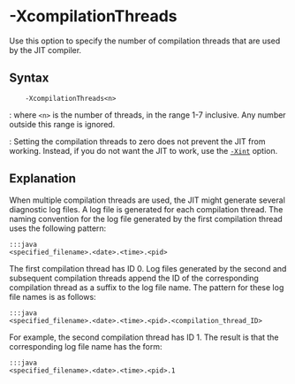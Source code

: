 <!--
* Copyright (c) 2017, 2019 IBM Corp. and others
*
* This program and the accompanying materials are made
* available under the terms of the Eclipse Public License 2.0
* which accompanies this distribution and is available at
* https://www.eclipse.org/legal/epl-2.0/ or the Apache
* License, Version 2.0 which accompanies this distribution and
* is available at https://www.apache.org/licenses/LICENSE-2.0.
*
* This Source Code may also be made available under the
* following Secondary Licenses when the conditions for such
* availability set forth in the Eclipse Public License, v. 2.0
* are satisfied: GNU General Public License, version 2 with
* the GNU Classpath Exception [1] and GNU General Public
* License, version 2 with the OpenJDK Assembly Exception [2].
*
* [1] https://www.gnu.org/software/classpath/license.html
* [2] http://openjdk.java.net/legal/assembly-exception.html
*
* SPDX-License-Identifier: EPL-2.0 OR Apache-2.0 OR GPL-2.0 WITH
* Classpath-exception-2.0 OR LicenseRef-GPL-2.0 WITH Assembly-exception
-->

# -XcompilationThreads 


Use this option to specify the number of compilation threads that are used by the JIT compiler.

## Syntax

        -XcompilationThreads<n>

: where `<n>` is the number of threads, in the range 1-7 inclusive. Any number outside this range is ignored. 

: Setting the compilation threads to zero does not prevent the JIT from working. Instead, if you do not want the JIT to work, use the [`-Xint`](xint.md) option.

## Explanation

When multiple compilation threads are used, the JIT might generate several diagnostic log files. A log file is generated for each compilation thread. The naming convention for the log file generated by the first compilation thread uses the following pattern:

    :::java
    <specified_filename>.<date>.<time>.<pid>

The first compilation thread has ID 0. Log files generated by the second and subsequent compilation threads append the ID of the corresponding compilation thread as a suffix to the log file name. The pattern for these log file names is as follows:

    :::java
    <specified_filename>.<date>.<time>.<pid>.<compilation_thread_ID>

For example, the second compilation thread has ID 1. The result is that the corresponding log file name has the form:

    :::java
    <specified_filename>.<date>.<time>.<pid>.1



<!-- ==== END OF TOPIC ==== xcompilationthreads.md ==== -->

